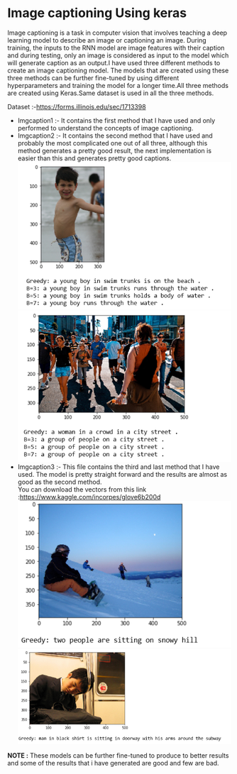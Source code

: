 # Image captioning Using keras
Image captioning is a task in computer vision that involves teaching a deep learning model to describe an image or captioning an image. During training, the inputs to the RNN model are image features with their caption and during testing, only an image is considered as input to the model which will generate caption as an output.I have used three different methods to create an image captioning model. The models that are created using these three methods can be further fine-tuned by using different hyperparameters and training the model for a longer time.All three methods are created using Keras.Same dataset is used in all the three methods.</br>

Dataset :-https://forms.illinois.edu/sec/1713398

* Imgcaption1 :- It contains the first method that I have used and only performed to understand the concepts of image captioning.
* Imgcaption2 :- It contains the second method that I have used and probably the most complicated one out of all three, although this method generates a pretty good result, the next implementation is easier than this and generates pretty good captions.</br>
![alt text](/Images/res1.png)
![alt text](/Images/res2.png)</br>
* Imgcaption3 :- This file contains the third and last method that I have used. The model is pretty straight forward and the results are almost as good as the second method.</br>
You can download the vectors from this link :https://www.kaggle.com/incorpes/glove6b200d</br>
![alt text](/Images/res3.png)
![alt text](/Images/res4.png)</br>

 **NOTE :** These models can be further fine-tuned to produce to better results and some of the results that i have generated are good and few are bad.
